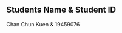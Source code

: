Students Name     &        Student  ID
-------------------------------------
Chan Chun Kuen    &       19459076



